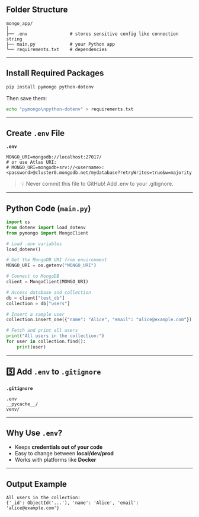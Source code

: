 ## Folder Structure

```
mongo_app/
│
├── .env                # stores sensitive config like connection string
├── main.py             # your Python app
└── requirements.txt    # dependencies
```

---

## Install Required Packages

```bash
pip install pymongo python-dotenv
```

Then save them:

```bash
echo "pymongo\npython-dotenv" > requirements.txt
```

---

## Create `.env` File

**`.env`**

```
MONGO_URI=mongodb://localhost:27017/
# or use Atlas URI:
# MONGO_URI=mongodb+srv://<username>:<password>@cluster0.mongodb.net/mydatabase?retryWrites=true&w=majority
```

> 💡 Never commit this file to GitHub! Add .env to your .gitignore.
> 

---

## Python Code (`main.py`)

```python
import os
from dotenv import load_dotenv
from pymongo import MongoClient

# Load .env variables
load_dotenv()

# Get the MongoDB URI from environment
MONGO_URI = os.getenv("MONGO_URI")

# Connect to MongoDB
client = MongoClient(MONGO_URI)

# Access database and collection
db = client["test_db"]
collection = db["users"]

# Insert a sample user
collection.insert_one({"name": "Alice", "email": "alice@example.com"})

# Fetch and print all users
print("All users in the collection:")
for user in collection.find():
    print(user)

```

---

## 5️⃣ Add `.env` to `.gitignore`

**`.gitignore`**

```
.env
__pycache__/
venv/
```

---

## Why Use `.env`?

- Keeps **credentials out of your code**
- Easy to change between **local/dev/prod**
- Works with platforms like **Docker**

---

## Output Example

```
All users in the collection:
{'_id': ObjectId('...'), 'name': 'Alice', 'email': 'alice@example.com'}
```